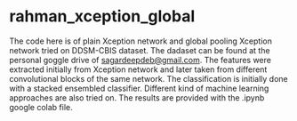 # rahman_xception_global

The code here is of plain Xception network and global pooling Xception network tried on DDSM-CBIS dataset. The dadaset can be found at the personal goggle drive of sagardeepdeb@gmail.com. 
The features were extracted initially from Xception network and later taken from different convolutional blocks of the same network. 
The classification is initially done with a stacked ensembled classifier. Different kind of machine learning approaches are also tried on. The results are provided with the .ipynb google colab file. 
